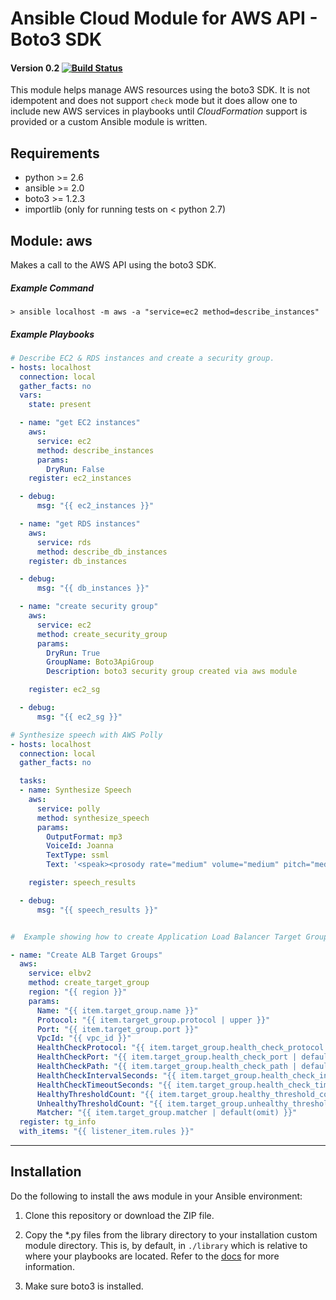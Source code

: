 # Ansible Cloud Module for AWS API - Boto3 SDK
#### Version 0.2 [![Build Status](https://travis-ci.org/pjodouin/ansible-boto3.svg)](https://travis-ci.org/pjodouin/ansible-boto3)

This module helps manage AWS resources using the boto3 SDK.  It is not idempotent and does not support `check` mode but it does allow
one to include new AWS services in playbooks until *CloudFormation* support is provided or a custom Ansible module is written.


## Requirements
- python >= 2.6
- ansible >= 2.0
- boto3 >= 1.2.3
- importlib (only for running tests on < python 2.7)

## Module:  aws

Makes a call to the AWS API using the boto3 SDK.

##### Example Command
`> ansible localhost -m aws -a "service=ec2 method=describe_instances"`

##### Example Playbooks
```yaml
# Describe EC2 & RDS instances and create a security group.
- hosts: localhost
  connection: local
  gather_facts: no
  vars:
    state: present

  - name: "get EC2 instances"
    aws:
      service: ec2
      method: describe_instances
      params:
        DryRun: False
    register: ec2_instances

  - debug:
      msg: "{{ ec2_instances }}"

  - name: "get RDS instances"
    aws:
      service: rds
      method: describe_db_instances
    register: db_instances

  - debug:
      msg: "{{ db_instances }}"

  - name: "create security group"
    aws:
      service: ec2
      method: create_security_group
      params:
        DryRun: True
        GroupName: Boto3ApiGroup
        Description: boto3 security group created via aws module

    register: ec2_sg

  - debug:
      msg: "{{ ec2_sg }}"
```
```yaml
# Synthesize speech with AWS Polly
- hosts: localhost
  connection: local
  gather_facts: no

  tasks:
  - name: Synthesize Speech
    aws:
      service: polly
      method: synthesize_speech
      params:
        OutputFormat: mp3
        VoiceId: Joanna
        TextType: ssml
        Text: '<speak><prosody rate="medium" volume="medium" pitch="medium"><emphasis level="strong">Hi.</emphasis> I am your personal assistant. <break time="600ms"/>How can I be of assistance?</prosody></speak>'

    register: speech_results

  - debug:
      msg: "{{ speech_results }}"

```

```yaml

#  Example showing how to create Application Load Balancer Target Groups by iterating through a list.  Note support for the use of the 'omit' keyword.

- name: "Create ALB Target Groups"
  aws:
    service: elbv2
    method: create_target_group
    region: "{{ region }}"
    params:
      Name: "{{ item.target_group.name }}"
      Protocol: "{{ item.target_group.protocol | upper }}"
      Port: "{{ item.target_group.port }}"
      VpcId: "{{ vpc_id }}"
      HealthCheckProtocol: "{{ item.target_group.health_check_protocol | default(omit) }}"
      HealthCheckPort: "{{ item.target_group.health_check_port | default(omit) }}"
      HealthCheckPath: "{{ item.target_group.health_check_path | default(omit) }}"
      HealthCheckIntervalSeconds: "{{ item.target_group.health_check_interval_seconds | default(30) }}"
      HealthCheckTimeoutSeconds: "{{ item.target_group.health_check_timeout_seconds | default(5) }}"
      HealthyThresholdCount: "{{ item.target_group.healthy_threshold_count | default(2) }}"
      UnhealthyThresholdCount: "{{ item.target_group.unhealthy_threshold_count | default(omit) }}"
      Matcher: "{{ item.target_group.matcher | default(omit) }}"
  register: tg_info
  with_items: "{{ listener_item.rules }}"

```

___

## Installation

Do the following to install the aws module in your Ansible environment:

1. Clone this repository or download the ZIP file.

2. Copy the *.py files from the library directory to your installation custom module directory.  This is, by default, in `./library` which is relative to where your playbooks are located. Refer to the [docs](http://docs.ansible.com/ansible/developing_modules.html#developing-modules) for more information.

3. Make sure boto3 is installed.








